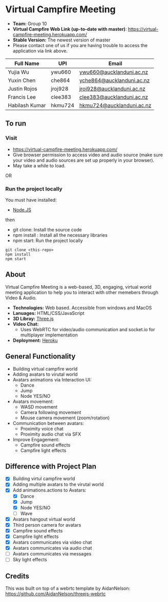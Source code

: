 # Virtual Campfire Meeting
- **Team:** Group 10
- **Virtual Campfire Web Link (up-to-date with master)**: https://virtual-campfire-meeting.herokuapp.com/
- **Stable Version:** The newest version of master
- Please contact one of us if you are having trouble to access the application via link above.

Full Name | UPI | Email
------------ | ------------- | -----------
| Yujia Wu | ywu660 | ywu660@aucklanduni.ac.nz
| Yuxin Chen | che864 | yche864@aucklanduni.ac.nz
| Justin Rojos | jroj928 | jroj928@aucklanduni.ac.nz
| Francis Lee | clee383 | clee383@aucklanduni.ac.nz
| Habilash Kumar | hkmu724 | hkmu724@aucklanduni.ac.nz

## To run

### Visit 
- https://virtual-campfire-meeting.herokuapp.com/
- Give browser permission to access video and audio source (make sure your video and audio sources are set up properly in your browser).  
- May take a while to load.

OR

### Run the project locally
You must have installed:
- [Node.JS](https://www.npmjs.com/)

then
- git clone: Install the source code 
- npm install : Install all the necessary libraries
- npm start: Run the project locally

```
git clone <this-repo>   
npm install   
npm start 
```
## About
Virtual Campfire Meeting is a web-based, 3D, engaging, virtual world meeting application to help you to interact with other memebers through Video & Audio.

- **Technologies:** Web based. Accessible from windows and MacOS
- **Lanuages:** HTML/CSS/JavaScript
- **3D Libray:** [Three.js](https://threejs.org/)
- **Video Chat:** 
  -  Uses WebRTC for video/audio communication and socket.io for multiplayer implementation
- **Deployment:** [Heroku](https://devcenter.heroku.com/)

## General Functionality
-  Building virtual campfire world
-  Adding avatars to virutal world 
- Avatars animations via Interaction UI:
  - Dance
  - Jump
  - Node YES/NO
- Avatars movement:
  - WASD movement
  - Camera following movement
  - Mouse camera movement (zoom/rotation)
- Communication between avatars:
  - Proximity voice chat
  - Proximity audio chat via SFX
- Improve Engagement:
  - Campfire sound effects
  - Campfire light effects

## Difference with Project Plan 
- [x] Building virtul campfire world
- [x] Adding multiple avatars to the virutal world 
- [x] Add animations.actions to Avatars:
  - [x] Dance
  - [x] Jump
  - [x] Node YES/NO
  - [ ] Wave
- [x] Avatars hangout virtual world
- [x] Third person camera for avatars
- [x] Campfire sound effects
- [x] Campfire light effects
- [x] Avatars communicates via video chat
- [x] Avatars communicates via audio chat
- [ ] Avatars communicates via messages 
- [ ] Sky light effects

## Credits
This was built on top of a webrtc template by AidanNelson: https://github.com/AidanNelson/threejs-webrtc
